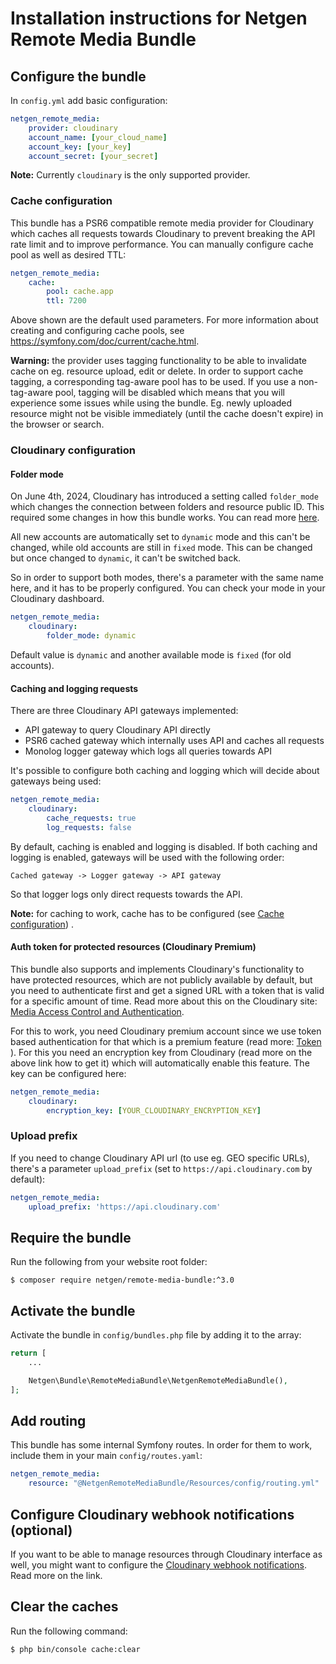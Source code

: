 # Installation instructions for Netgen Remote Media Bundle

## Configure the bundle

In `config.yml` add basic configuration:

```yaml
netgen_remote_media:
    provider: cloudinary
    account_name: [your_cloud_name]
    account_key: [your_key]
    account_secret: [your_secret]
```

**Note:** Currently `cloudinary` is the only supported provider.

### Cache configuration

This bundle has a PSR6 compatible remote media provider for Cloudinary which caches all requests towards Cloudinary to prevent breaking the API rate limit and to improve performance. You can manually configure cache pool as well as desired TTL:

```yaml
netgen_remote_media:
    cache:
        pool: cache.app
        ttl: 7200
```

Above shown are the default used parameters. For more information about creating and configuring cache pools, see https://symfony.com/doc/current/cache.html.

**Warning:** the provider uses tagging functionality to be able to invalidate cache on eg. resource upload, edit or delete. In order to support cache tagging, a corresponding tag-aware pool has to be used. If you use a non-tag-aware pool, tagging will be disabled which means that you will experience some issues while using the bundle. Eg. newly uploaded resource might not be visible immediately (until the cache doesn't expire) in the browser or search.

### Cloudinary configuration

#### Folder mode

On June 4th, 2024, Cloudinary has introduced a setting called `folder_mode` which changes the connection between folders and resource public ID. This required some changes in how this bundle works. You can read more [here](https://cloudinary.com/documentation/folder_modes).

All new accounts are automatically set to `dynamic` mode and this can't be changed, while old accounts are still in `fixed` mode. This can be changed but once changed to `dynamic`, it can't be switched back.

So in order to support both modes, there's a parameter with the same name here, and it has to be properly configured. You can check your mode in your Cloudinary dashboard.

```yaml
netgen_remote_media:
    cloudinary:
        folder_mode: dynamic
```

Default value is `dynamic` and another available mode is `fixed` (for old accounts).

#### Caching and logging requests

There are three Cloudinary API gateways implemented:

 * API gateway to query Cloudinary API directly
 * PSR6 cached gateway which internally uses API and caches all requests
 * Monolog logger gateway which logs all queries towards API

It's possible to configure both caching and logging which will decide about gateways being used:

```yaml
netgen_remote_media:
    cloudinary:
        cache_requests: true
        log_requests: false
```

By default, caching is enabled and logging is disabled. If both caching and logging is enabled, gateways will be used with the following order:

```
Cached gateway -> Logger gateway -> API gateway
```

So that logger logs only direct requests towards the API.

**Note:** for caching to work, cache has to be configured (see [Cache configuration](#cache-configuration)) .

#### Auth token for protected resources (Cloudinary Premium)

This bundle also supports and implements Cloudinary's functionality to have protected resources, which are not publicly available by default, but you need to authenticate first and get a signed URL with a token that is valid for a specific amount of time. Read more about this on the Cloudinary site: [Media Access Control and Authentication](https://cloudinary.com/documentation/control_access_to_media).

For this to work, you need Cloudinary premium account since we use token based authentication for that which is a premium feature (read more: [Token ]()). For this you need an encryption key from Cloudinary (read more on the above link how to get it) which will automatically enable this feature. The key can be configured here:

```yaml
netgen_remote_media:
    cloudinary:
        encryption_key: [YOUR_CLOUDINARY_ENCRYPTION_KEY]
```

### Upload prefix

If you need to change Cloudinary API url (to use eg. GEO specific URLs), there's a parameter `upload_prefix` (set to `https://api.cloudinary.com` by default):

```yaml
netgen_remote_media:
    upload_prefix: 'https://api.cloudinary.com'
```

## Require the bundle

Run the following from your website root folder:

```
$ composer require netgen/remote-media-bundle:^3.0
```

## Activate the bundle

Activate the bundle in `config/bundles.php` file by adding it to the array:

```php
return [
    ...

    Netgen\Bundle\RemoteMediaBundle\NetgenRemoteMediaBundle(),
];
```

## Add routing

This bundle has some internal Symfony routes. In order for them to work, include them in your main `config/routes.yaml`:

```yaml
netgen_remote_media:
    resource: "@NetgenRemoteMediaBundle/Resources/config/routing.yml"
```

## Configure Cloudinary webhook notifications (optional)

If you want to be able to manage resources through Cloudinary interface as well, you might want to configure the [Cloudinary webhook notifications](Cloudinary/WEBHOOK_NOTIFICATIONS.md). Read more on the link.

## Clear the caches

Run the following command:

```
$ php bin/console cache:clear
```
